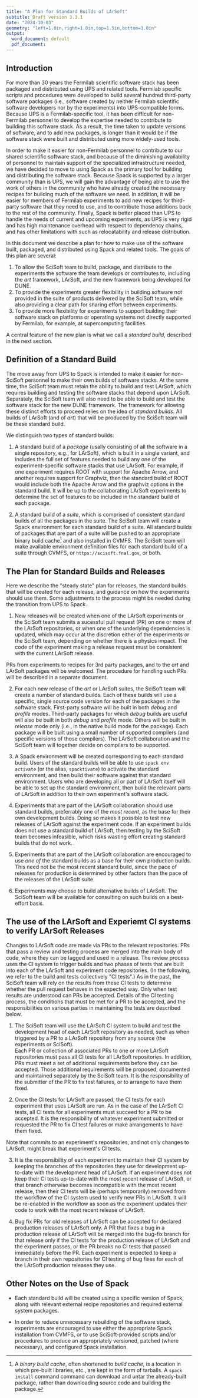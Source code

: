 ```yaml
---
title: "A Plan for Standard Builds of LArSoft"
subtitle: Draft version 3.3.1
date: "2024-10-03"
geometry: "left=1.0in,right=1.0in,top=1.5in,bottom=1.0in"
output:
  word_document: default
  pdf_document:
---
```


## Introduction

For more than 30 years the Fermilab scientific software stack has been packaged and distributed using UPS and related tools.
Fermilab specific scripts and procedures were developed to build several hundred third-party software packages (i.e., software created by neither Fermilab scientific software developers nor by the experiments) into UPS-compatible forms.
Because UPS is a Fermilab-specific tool, it has been difficult for non-Fermilab personnel to develop the expertise needed to contribute to building this software stack.
As a result, the time taken to update versions of software, and to add new packages, is longer than it would be if the software stack were built and distributed using more widely-used tools.

In order to make it easier for non-Fermilab personnel to contribute to our shared scientific software stack, and because of the diminishing availability of personnel to maintain support of the specialized infrastructure needed, we have decided to move to using Spack as the primary tool for building and distributing the software stack.
Because Spack is supported by a larger community than is UPS, we will gain the advantage of being able to use the work of others in the community who have already created the necessary recipes for building much of the software we need.
In addition, it will be easier for members of Fermilab experiments to add new recipes for third-party software that they need to use, and to contribute those additions back to the rest of the community.
Finally, Spack is better placed than UPS to handle the needs of current and upcoming experiments, as UPS is very rigid and has high maintenance overhead with respect to dependency chains, and has other limitations with such as relocatability and release distribution.

In this document we describe a plan for how to make use of the software built, packaged, and distributed using Spack and related tools.
The goals of this plan are several:

1. To allow the SciSoft team to build, package, and distribute to the experiments the software the team develops or contributes to, including the *art* framework, LArSoft, and the new framework being developed for DUNE.
2. To provide the experiments greater flexibility in building software not provided in the suite of products delivered by the SciSoft team, while also providing a clear path for sharing effort between experiments.
3. To provide more flexibility for experiments to support building their software stack on platforms or operating systems not directly supported by Fermilab, for example, at supercomputing facilities.

A central feature of the new plan is what we call a *standard build*, described in the next section.

## Definition of a Standard Build

The move away from UPS to Spack is intended to make it easier for non-SciSoft personnel to make their own builds of software stacks.
At the same time, the SciSoft team must retain the ability to build and test LArSoft, which requires building and testing the software stacks that depend upon LArSoft.
Separately, the SciSoft team will also need to be able to build and test the software stack for the new DUNE framework. The framework for allowing these distinct efforts to proceed relies on the idea of *standard builds*. 
All builds of LArSoft (and of *art*) that will be produced by the SciSoft team will be these standard build.

We distinguish two types of standard builds:

1. A standard build of a *package* (usally consisting of all the software in a single repository, e.g., for LArSoft), which is built in a single variant, and includes the full set of features needed to build any one of the experiment-specific software stacks that use LArSoft.
For example, if one experiment requires ROOT with support for Apache Arrow, and another requires support for Graphviz, then the standard build of ROOT would include both the Apache Arrow and the graphviz options in the standard build.
It will be up to the collaborating LArSoft experiments to determine the set of features to be included in the standard build of each package.


2. A standard build of a *suite*, which is comprised of consistent standard builds of all the packages in the suite.
The SciSoft team will create a Spack environment for each standard build of a suite.
All standard builds of packages that are part of a suite will be pushed to an appropriate binary build cache[^1] and also installed in CVMFS.
The SciSoft team will make available environment definition files for each standard build of a suite through CVMFS, or `https://scisoft.fnal.gov`, or both.

[^1]: A *binary build cache*, often shortened to *build cache*, is a location in which pre-built libraries, etc., are kept in the form of tarballs.
A `spack install` command command can download and untar the already-built package, rather than downloading source code and building the package.



## The Plan for Standard Builds and Releases

Here we describe the "steady state" plan for releases, the standard builds that will be created for each release, and guidance on how the experiments should use them. Some adjustments to the process might be needed during the transition from UPS to Spack.

1. New releases will be created when one of the LArSoft experiments or the SciSoft team submits a sucessful pull request (PR) on one or more of the LArSoft repositories, or when one of the underlying dependencies is updated, which may occur at the discretion either of the experiments or the SciSoft team, depending on whether there is a physics impact. 
The code of the experiment making a release request must be consistent with the current LArSoft release.

PRs from experiments to recipes for 3rd party packages, and to the *art* and LArSoft packages will be welcomed.
The procedure for handling such PRs will be described in a separate document.

2. For each new release of the *art* or LArSoft suites, the SciSoft team will create a number of standard builds.
Each of these builds will use a specific, single source code version for each of the packages in the software stack.
First-party software will be built in both *debug* and *profile* modes.
Third-party packages for which *debug* builds are useful will also be built in both *debug* and *profile* mode. Others will be built in *release* mode only (i.e., in the native build mode for the package).
Each package will be built using a small number of supported compilers (and specific versions of those compilers).
The LArSoft collaboration and the SciSoft team will together decide on compilers to be supported.

3. A Spack environment will be created corresponding to each standard build.
Users of the standard builds will be able to use `spack env activate` (or the alias, `spacktivate`) to activate the standard environment, and then build their software against that standard environment.
Users who are developing all or part of LArSoft itself will be able to set up the standard environment, then build the relevant parts of LArSoft in addition to their own experiment's software stack.

4. Experiments that are part of the LArSoft collaboration should use standard builds, preferrably one of the *most recent*, as the base for their own development builds. Doing so makes it possible to test new releases of LArSoft against the experiment code. If an experiment builds does not use a standard build of LArSoft, then testing by the SciSoft team becomes infeasible, which risks wasting effort creating standard builds that do not work.

5. Experiments that are part of the LArSoft collaboration are encouraged to use *one of* the standard builds as a base for their own production builds.
This need not be the most recent standard build, since the pace of releases for production is determined by other factors than the pace of the releases of the LArSoft suite.

6. Experiments may choose to build alternative builds of LArSoft.
The SciSoft team will be available for consulting on such builds on a best-effort basis.



## The use of the LArSoft and Experiemt CI systems to verify LArSoft Releases

Changes to LArSoft code are made via PRs to the relevant repositories. PRs that pass a review and testing process are merged into the main body of code, where they can be tagged and used in a release. The review process uses the CI system to trigger builds and two phases of tests that are built into each of the LArSoft and experiment code repositories. (In the following, we refer to the build and tests collectively "CI tests".) As in the past, the SciSoft team will rely  on the results from these CI tests to determine whether the pull request behaves in the expected way. Only when test results are understood can PRs be accepted. Details of the CI testing process, the conditions that must be met for a PR to be accepted, and the responsibilities on various parties in maintaining the tests are described below.

1. The SciSoft team will use the LArSoft CI system to build and test the development head of each LArSoft repository as needed, such as when triggered by a PR to a LArSoft repository from any source (the experiments or SciSoft).  
Each PR or collection of associated PRs to one or more LArSoft repositories must pass all CI tests for all LArSoft repositories. In addition, PRs must meet a set of additional requirements before they can be accepted. Those additional requirements will be proposed, documented and maintained separately by the SciSoft team. It is the responsibility of the submitter of the PR to fix test failures, or to arrange to have them fixed.


2. Once the CI tests for LArSoft are passed, the CI tests for each experiment that uses LArSoft are run.
As in the case of the LArSoft CI tests, all CI tests for all experiments must succeed for a PR to be accepted. 
It is the responsibility of whatever experiment submitted or requested the PR to fix CI test failures or make arrangements to have them fixed.

Note that commits to an experiment's repositories, and not only changes to LArSoft, might break that experiment's CI tests.

3. It is the responsibility of each experiment to maintain their CI system by keeping the branches of the repositories they use for development up-to-date with the development head of LArSoft.
If an experiment does not keep their CI tests up-to-date with the most recent release of LArSoft, or that branch otherwise becomes incompatible with the most recent release, then their CI tests will be (perhaps temporarily) removed from the workflow of the CI system used to verify new PRs in LArSoft.
It will be re-enabled in the workflow as soon as the experiment updates their code to work with the most recent release of LArSoft.

4. Bug fix PRs for old releases of LArSoft can be accepted for declared production releases of LArSoft only. A PR that fixes a bug in a production release of LArSoft will be merged into the bug-fix branch for that release only if the CI tests for the production release of LArSoft and the experiment passes, or the PR breaks no CI tests that passed immediately before the PR. 
Each experiment is expected to keep a branch in their own repositories for CI testing of bug fixes for each of the LArSoft production releases they use. 

## Other Notes on the Use of Spack

* Each standard build will be created using a specific version of Spack, along with relevant external recipe repositories and required external system packages.

* In order to reduce unnecessary rebuilding of the software stack, experiments are encouraged to use either the appropriate Spack installation from CVMFS, or to use SciSoft-provided scripts and/or procedures to produce an appropriately versioned, patched (where necessary), and configured Spack installation.
